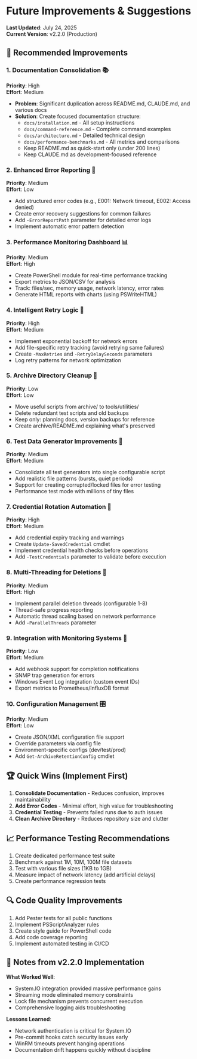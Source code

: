 # Future Improvements & Suggestions

**Last Updated**: July 24, 2025  
**Current Version**: v2.2.0 (Production)

## 🎯 Recommended Improvements

### 1. Documentation Consolidation 📚
**Priority**: High  
**Effort**: Medium

- **Problem**: Significant duplication across README.md, CLAUDE.md, and various docs
- **Solution**: Create focused documentation structure:
  - `docs/installation.md` - All setup instructions
  - `docs/command-reference.md` - Complete command examples
  - `docs/architecture.md` - Detailed technical design
  - `docs/performance-benchmarks.md` - All metrics and comparisons
  - Keep README.md as quick-start only (under 200 lines)
  - Keep CLAUDE.md as development-focused reference

### 2. Enhanced Error Reporting 🚨
**Priority**: Medium  
**Effort**: Low

- Add structured error codes (e.g., E001: Network timeout, E002: Access denied)
- Create error recovery suggestions for common failures
- Add `-ErrorReportPath` parameter for detailed error logs
- Implement automatic error pattern detection

### 3. Performance Monitoring Dashboard 📊
**Priority**: Medium  
**Effort**: High

- Create PowerShell module for real-time performance tracking
- Export metrics to JSON/CSV for analysis
- Track: files/sec, memory usage, network latency, error rates
- Generate HTML reports with charts (using PSWriteHTML)

### 4. Intelligent Retry Logic 🔄
**Priority**: High  
**Effort**: Medium

- Implement exponential backoff for network errors
- Add file-specific retry tracking (avoid retrying same failures)
- Create `-MaxRetries` and `-RetryDelaySeconds` parameters
- Log retry patterns for network optimization

### 5. Archive Directory Cleanup 🧹
**Priority**: Low  
**Effort**: Low

- Move useful scripts from archive/ to tools/utilities/
- Delete redundant test scripts and old backups
- Keep only: planning docs, version backups for reference
- Create archive/README.md explaining what's preserved

### 6. Test Data Generator Improvements 🧪
**Priority**: Medium  
**Effort**: Medium

- Consolidate all test generators into single configurable script
- Add realistic file patterns (bursts, quiet periods)
- Support for creating corrupted/locked files for error testing
- Performance test mode with millions of tiny files

### 7. Credential Rotation Automation 🔐
**Priority**: High  
**Effort**: Medium

- Add credential expiry tracking and warnings
- Create `Update-SavedCredential` cmdlet
- Implement credential health checks before operations
- Add `-TestCredentials` parameter to validate before execution

### 8. Multi-Threading for Deletions 🚀
**Priority**: Medium  
**Effort**: High

- Implement parallel deletion threads (configurable 1-8)
- Thread-safe progress reporting
- Automatic thread scaling based on network performance
- Add `-ParallelThreads` parameter

### 9. Integration with Monitoring Systems 📡
**Priority**: Low  
**Effort**: Medium

- Add webhook support for completion notifications
- SNMP trap generation for errors
- Windows Event Log integration (custom event IDs)
- Export metrics to Prometheus/InfluxDB format

### 10. Configuration Management 🎛️
**Priority**: Medium  
**Effort**: Low

- Create JSON/XML configuration file support
- Override parameters via config file
- Environment-specific configs (dev/test/prod)
- Add `Get-ArchiveRetentionConfig` cmdlet

## 🏆 Quick Wins (Implement First)

1. **Consolidate Documentation** - Reduces confusion, improves maintainability
2. **Add Error Codes** - Minimal effort, high value for troubleshooting
3. **Credential Testing** - Prevents failed runs due to auth issues
4. **Clean Archive Directory** - Reduces repository size and clutter

## 📈 Performance Testing Recommendations

1. Create dedicated performance test suite
2. Benchmark against 1M, 10M, 100M file datasets
3. Test with various file sizes (1KB to 1GB)
4. Measure impact of network latency (add artificial delays)
5. Create performance regression tests

## 🔍 Code Quality Improvements

1. Add Pester tests for all public functions
2. Implement PSScriptAnalyzer rules
3. Create style guide for PowerShell code
4. Add code coverage reporting
5. Implement automated testing in CI/CD

## 📝 Notes from v2.2.0 Implementation

**What Worked Well**:
- System.IO integration provided massive performance gains
- Streaming mode eliminated memory constraints
- Lock file mechanism prevents concurrent execution
- Comprehensive logging aids troubleshooting

**Lessons Learned**:
- Network authentication is critical for System.IO
- Pre-commit hooks catch security issues early
- WinRM timeouts prevent hanging operations
- Documentation drift happens quickly without discipline